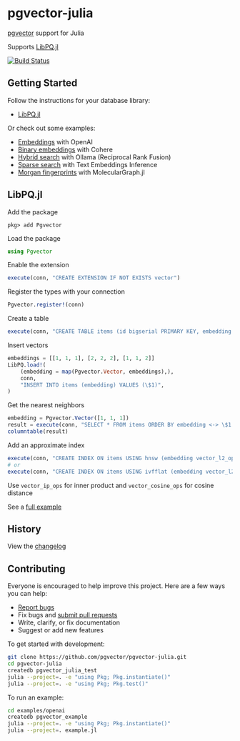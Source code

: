 # pgvector-julia

[pgvector](https://github.com/pgvector/pgvector) support for Julia

Supports [LibPQ.jl](https://github.com/iamed2/LibPQ.jl)

[![Build Status](https://github.com/pgvector/pgvector-julia/actions/workflows/build.yml/badge.svg)](https://github.com/pgvector/pgvector-julia/actions)

## Getting Started

Follow the instructions for your database library:

- [LibPQ.jl](#libpqjl)

Or check out some examples:

- [Embeddings](examples/openai/example.jl) with OpenAI
- [Binary embeddings](examples/cohere/example.jl) with Cohere
- [Hybrid search](examples/hybrid/example.jl) with Ollama (Reciprocal Rank Fusion)
- [Sparse search](examples/sparse/example.jl) with Text Embeddings Inference
- [Morgan fingerprints](examples/morgan/example.jl) with MolecularGraph.jl

## LibPQ.jl

Add the package

```text
pkg> add Pgvector
```

Load the package

```julia
using Pgvector
```

Enable the extension

```julia
execute(conn, "CREATE EXTENSION IF NOT EXISTS vector")
```

Register the types with your connection

```julia
Pgvector.register!(conn)
```

Create a table

```julia
execute(conn, "CREATE TABLE items (id bigserial PRIMARY KEY, embedding vector(3))")
```

Insert vectors

```julia
embeddings = [[1, 1, 1], [2, 2, 2], [1, 1, 2]]
LibPQ.load!(
    (embedding = map(Pgvector.Vector, embeddings),),
    conn,
    "INSERT INTO items (embedding) VALUES (\$1)",
)
```

Get the nearest neighbors

```julia
embedding = Pgvector.Vector([1, 1, 1])
result = execute(conn, "SELECT * FROM items ORDER BY embedding <-> \$1 LIMIT 5", [embedding])
columntable(result)
```

Add an approximate index

```julia
execute(conn, "CREATE INDEX ON items USING hnsw (embedding vector_l2_ops)")
# or
execute(conn, "CREATE INDEX ON items USING ivfflat (embedding vector_l2_ops) WITH (lists = 100)")
```

Use `vector_ip_ops` for inner product and `vector_cosine_ops` for cosine distance

See a [full example](LibPQ/example.jl)

## History

View the [changelog](https://github.com/pgvector/pgvector-julia/blob/master/CHANGELOG.md)

## Contributing

Everyone is encouraged to help improve this project. Here are a few ways you can help:

- [Report bugs](https://github.com/pgvector/pgvector-julia/issues)
- Fix bugs and [submit pull requests](https://github.com/pgvector/pgvector-julia/pulls)
- Write, clarify, or fix documentation
- Suggest or add new features

To get started with development:

```sh
git clone https://github.com/pgvector/pgvector-julia.git
cd pgvector-julia
createdb pgvector_julia_test
julia --project=. -e "using Pkg; Pkg.instantiate()"
julia --project=. -e "using Pkg; Pkg.test()"
```

To run an example:

```sh
cd examples/openai
createdb pgvector_example
julia --project=. -e "using Pkg; Pkg.instantiate()"
julia --project=. example.jl
```
